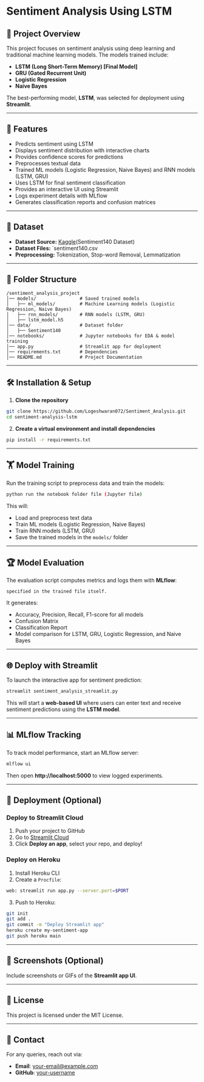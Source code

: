 # Sentiment Analysis Using LSTM

## 📌 Project Overview
This project focuses on sentiment analysis using deep learning and traditional machine learning models. The models trained include:
- **LSTM (Long Short-Term Memory) [Final Model]**
- **GRU (Gated Recurrent Unit)**
- **Logistic Regression**
- **Naive Bayes**

The best-performing model, **LSTM**, was selected for deployment using **Streamlit**.

---

## 🚀 Features
- Predicts sentiment using LSTM
- Displays sentiment distribution with interactive charts
- Provides confidence scores for predictions
- Preprocesses textual data
- Trained ML models (Logistic Regression, Naive Bayes) and RNN models (LSTM, GRU)
- Uses LSTM for final sentiment classification
- Provides an interactive UI using Streamlit
- Logs experiment details with MLflow
- Generates classification reports and confusion matrices

---

## 🐂 Dataset
- **Dataset Source:** [Kaggle](https://www.kaggle.com/)(Sentiment140 Dataset) 
- **Dataset Files:** `sentiment140.csv
- **Preprocessing:** Tokenization, Stop-word Removal, Lemmatization

---

## 📂 Folder Structure
```
/sentiment_analysis_project
│── models/                # Saved trained models
│   ├── ml_models/         # Machine Learning models (Logistic Regression, Naive Bayes)
│   ├── rnn_models/        # RNN models (LSTM, GRU)
│   ├── lstm_model.h5
│── data/                  # Dataset folder
│   ├── Sentiment140
│── notebooks/             # Jupyter notebooks for EDA & model training
│── app.py                 # Streamlit app for deployment
│── requirements.txt       # Dependencies
│── README.md              # Project Documentation
```

---

## 🛠️ Installation & Setup
1. **Clone the repository**
```bash
git clone https://github.com/Logeshwaran072/Sentiment_Analysis.git
cd sentiment-analysis-lstm
```

2. **Create a virtual environment and install dependencies**
```bash
pip install -r requirements.txt
```


---

## 🏋️ Model Training
Run the training script to preprocess data and train the models:
```bash
python run the notebook folder file (Jupyter file)
```
This will:
- Load and preprocess text data
- Train ML models (Logistic Regression, Naive Bayes)
- Train RNN models (LSTM, GRU)
- Save the trained models in the `models/` folder

---

## 🏆 Model Evaluation
The evaluation script computes metrics and logs them with **MLflow**:
```
specified in the trained file itself.
```
It generates:
- Accuracy, Precision, Recall, F1-score for all models
- Confusion Matrix
- Classification Report
- Model comparison for LSTM, GRU, Logistic Regression, and Naive Bayes

---

## 🌐 Deploy with Streamlit
To launch the interactive app for sentiment prediction:
```bash
streamlit sentiment_analysis_streamlit.py
```
This will start a **web-based UI** where users can enter text and receive sentiment predictions using the **LSTM model**.

---

## 📊 MLflow Tracking
To track model performance, start an MLflow server:
```bash
mlflow ui
```
Then open **http://localhost:5000** to view logged experiments.

---

## 🚀 Deployment (Optional)
### **Deploy to Streamlit Cloud**
1. Push your project to GitHub
2. Go to [Streamlit Cloud](https://share.streamlit.io/)
3. Click **Deploy an app**, select your repo, and deploy!

### **Deploy on Heroku**
1. Install Heroku CLI
2. Create a `Procfile`:
```bash
web: streamlit run app.py --server.port=$PORT
```
3. Push to Heroku:
```bash
git init
git add .
git commit -m "Deploy Streamlit app"
heroku create my-sentiment-app
git push heroku main
```

---

## 🐝 Screenshots (Optional)
Include screenshots or GIFs of the **Streamlit app UI**.

---

## 📝 License
This project is licensed under the MIT License.

---

## 🤝 Contact
For any queries, reach out via:
- **Email**: your-email@example.com
- **GitHub**: [your-username](https://github.com/your-username)

